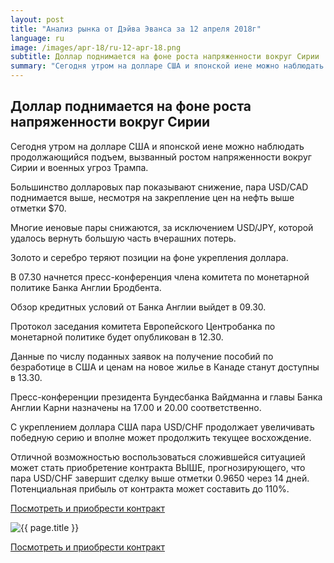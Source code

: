 ```yaml
---
layout: post
title: "Анализ рынка от Дэйва Эванса за 12 апреля 2018г"
language: ru
image: /images/apr-18/ru-12-apr-18.png
subtitle: Доллар поднимается на фоне роста напряженности вокруг Сирии
summary: "Сегодня утром на долларе США и японской иене можно наблюдать продолжающийся подъем, вызванный ростом напряженности вокруг Сирии и военных угроз Трампа"
---
```

##  Доллар поднимается на фоне роста напряженности вокруг Сирии

Сегодня утром на долларе США и японской иене можно наблюдать продолжающийся подъем, вызванный ростом напряженности вокруг Сирии и военных угроз Трампа.

Большинство долларовых пар показывают снижение, пара USD/CAD поднимается выше, несмотря на закрепление цен на нефть выше отметки $70.

Многие иеновые пары снижаются, за исключением USD/JPY, которой удалось вернуть большую часть вчерашних потерь.

Золото и серебро теряют позиции на фоне укрепления доллара.
 
 
В 07.30 начнется пресс-конференция члена комитета по монетарной политике Банка Англии Бродбента.

Обзор кредитных условий от Банка Англии выйдет в 09.30.

Протокол заседания комитета Европейского Центробанка по монетарной политике будет опубликован в 12.30.

Данные по числу поданных заявок на получение пособий по безработице в США и ценам на новое жилье в Канаде станут доступны в 13.30.

Пресс-конференции президента Бундесбанка Вайдманна и главы Банка Англии Карни назначены на 17.00 и 20.00 соответственно.
 
 
С укреплением доллара США пара USD/CHF продолжает увеличивать победную серию и вполне может продолжить текущее восхождение.

Отличной возможностью воспользоваться сложившейся ситуацией может стать приобретение контракта ВЫШЕ, прогнозирующего, что пара USD/CHF завершит сделку выше отметки 0.9650 через 14 дней. Потенциальная прибыль от контракта может составить до 110%.

<a href="http://record.binary.com/_bivVDfg8lHux76XffYA0JmNd7ZgqdRLk/1/market=forex&underlying=frxUSDCHF&formname=higherlower&duration_amount=14&duration_units=d&amount=10&amount_type=payout&expiry_type=duration&barrier=0.9650&s=1&t=AGAo0wZxiuWVUSIZnKLQvZ0co5lt24DG" target="_blank">Посмотреть и приобрести контракт</a>

<img src="{{ site.url }}/images/apr-18/ru-12-apr-18.png" alt="{{ page.title }}"  title="{{ page.title }}">

<a href="%LINK%%?https://www.binary.com/d/trade.cgi?market=forex&underlying=frxUSDCHF&formname=higherlower&duration_amount=14&duration_units=d&amount=10&amount_type=payout&expiry_type=duration&barrier=0.9650&s=1&t=AGAo0wZxiuWVUSIZnKLQvZ0co5lt24DG" target="_blank">Посмотреть и приобрести контракт</a>
